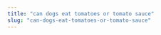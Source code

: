 ```yaml
---
title: "can dogs eat tomatoes or tomato sauce"
slug: "can-dogs-eat-tomatoes-or-tomato-sauce"
---
```


